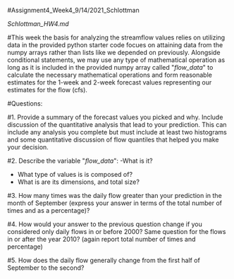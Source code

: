#Assignment4_Week4_9/14/2021_Schlottman

*Schlottman_HW4.md*

#This week the basis for analyzing the streamflow values relies on utilizing data in the provided python starter code focues on attaining data from the numpy arrays rather than lists like we depended on previously. Alongside conditional statements, we may use any type of mathematical operation as long as it is included in the provided numpy array called "*flow_data*" to calculate the necessary mathematical operations and form reasonable estimates for the 1-week and 2-week forecast values representing our estimates for the flow (cfs).

#Questions:

#1. Provide a summary of the forecast values you picked and why.  Include discussion of the quantitative analysis that lead to your prediction. This can include any analysis you complete but must include at least two histograms and some quantitative discussion of flow quantiles that helped you make your decision.

#2. Describe the variable "*flow_data*":
  -What is it?
  - What type of values is is composed of?
  - What is are its dimensions, and total size?

#3. How many times was the daily flow greater than your prediction in the month of September (express your answer in terms of the total number of times and as a percentage)?

#4. How would your answer to the previous question change if you considered only daily flows in or before 2000? Same question for the flows in or after the year 2010? (again report total number of times and percentage)

#5. How does the daily flow generally change from the first half of September to the second?
